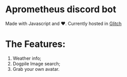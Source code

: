 # Aprometheus discord bot
Made with Javascript and ❤️. Currently hosted in [Glitch](https://glitch.com)


# The Features:
1. Weather info;
2. Dogpile Image search;
3. Grab your own avatar.
